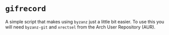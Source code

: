 # `gifrecord`

A simple script that makes using `byzanz` just a little bit easier. To use this you will need `byzanz-git` and `xrectsel` from the Arch User Repository (AUR).
